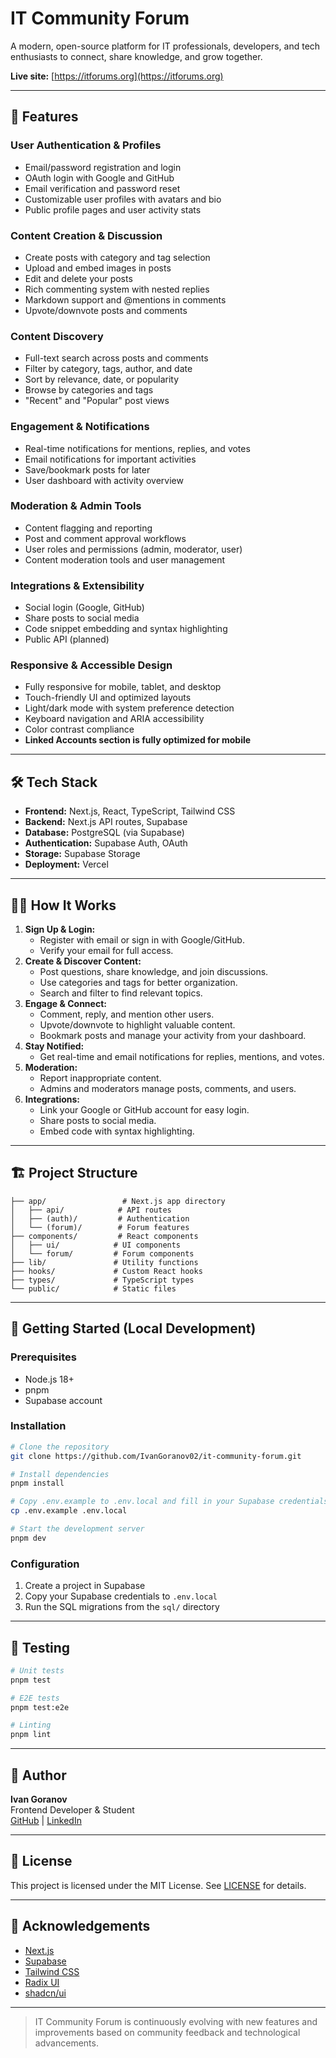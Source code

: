 # IT Community Forum

A modern, open-source platform for IT professionals, developers, and tech enthusiasts to connect, share knowledge, and grow together.

**Live site:** [https://itforums.org](https://itforums.org)

---

## 🚀 Features

### User Authentication & Profiles
- Email/password registration and login
- OAuth login with Google and GitHub
- Email verification and password reset
- Customizable user profiles with avatars and bio
- Public profile pages and user activity stats

### Content Creation & Discussion
- Create posts with category and tag selection
- Upload and embed images in posts
- Edit and delete your posts
- Rich commenting system with nested replies
- Markdown support and @mentions in comments
- Upvote/downvote posts and comments

### Content Discovery
- Full-text search across posts and comments
- Filter by category, tags, author, and date
- Sort by relevance, date, or popularity
- Browse by categories and tags
- "Recent" and "Popular" post views

### Engagement & Notifications
- Real-time notifications for mentions, replies, and votes
- Email notifications for important activities
- Save/bookmark posts for later
- User dashboard with activity overview

### Moderation & Admin Tools
- Content flagging and reporting
- Post and comment approval workflows
- User roles and permissions (admin, moderator, user)
- Content moderation tools and user management

### Integrations & Extensibility
- Social login (Google, GitHub)
- Share posts to social media
- Code snippet embedding and syntax highlighting
- Public API (planned)

### Responsive & Accessible Design
- Fully responsive for mobile, tablet, and desktop
- Touch-friendly UI and optimized layouts
- Light/dark mode with system preference detection
- Keyboard navigation and ARIA accessibility
- Color contrast compliance
- **Linked Accounts section is fully optimized for mobile**

---

## 🛠️ Tech Stack
- **Frontend:** Next.js, React, TypeScript, Tailwind CSS
- **Backend:** Next.js API routes, Supabase
- **Database:** PostgreSQL (via Supabase)
- **Authentication:** Supabase Auth, OAuth
- **Storage:** Supabase Storage
- **Deployment:** Vercel

---

## 🧑‍💻 How It Works

1. **Sign Up & Login:**
   - Register with email or sign in with Google/GitHub.
   - Verify your email for full access.
2. **Create & Discover Content:**
   - Post questions, share knowledge, and join discussions.
   - Use categories and tags for better organization.
   - Search and filter to find relevant topics.
3. **Engage & Connect:**
   - Comment, reply, and mention other users.
   - Upvote/downvote to highlight valuable content.
   - Bookmark posts and manage your activity from your dashboard.
4. **Stay Notified:**
   - Get real-time and email notifications for replies, mentions, and votes.
5. **Moderation:**
   - Report inappropriate content.
   - Admins and moderators manage posts, comments, and users.
6. **Integrations:**
   - Link your Google or GitHub account for easy login.
   - Share posts to social media.
   - Embed code with syntax highlighting.

---

## 🏗️ Project Structure

```
├── app/                 # Next.js app directory
│   ├── api/            # API routes
│   ├── (auth)/         # Authentication
│   └── (forum)/        # Forum features
├── components/         # React components
│   ├── ui/            # UI components
│   └── forum/         # Forum components
├── lib/               # Utility functions
├── hooks/             # Custom React hooks
├── types/             # TypeScript types
└── public/            # Static files
```

---

## 🏃 Getting Started (Local Development)

### Prerequisites
- Node.js 18+
- pnpm
- Supabase account

### Installation
```bash
# Clone the repository
git clone https://github.com/IvanGoranov02/it-community-forum.git

# Install dependencies
pnpm install

# Copy .env.example to .env.local and fill in your Supabase credentials
cp .env.example .env.local

# Start the development server
pnpm dev
```

### Configuration
1. Create a project in Supabase
2. Copy your Supabase credentials to `.env.local`
3. Run the SQL migrations from the `sql/` directory

---

## 🧪 Testing

```bash
# Unit tests
pnpm test

# E2E tests
pnpm test:e2e

# Linting
pnpm lint
```

---

## 👤 Author

**Ivan Goranov**  
Frontend Developer & Student  
[GitHub](https://github.com/IvanGoranov02) | [LinkedIn](https://www.linkedin.com/in/ivan-goranov/)  

---

## 📄 License

This project is licensed under the MIT License. See [LICENSE](LICENSE) for details.

---

## 🙏 Acknowledgements

- [Next.js](https://nextjs.org/)
- [Supabase](https://supabase.com/)
- [Tailwind CSS](https://tailwindcss.com/)
- [Radix UI](https://www.radix-ui.com/)
- [shadcn/ui](https://ui.shadcn.com/)

---

> IT Community Forum is continuously evolving with new features and improvements based on community feedback and technological advancements.
